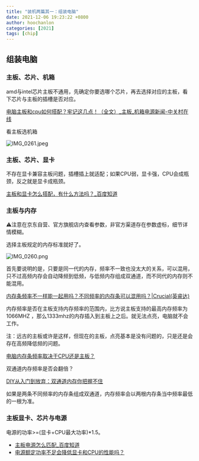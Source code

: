 ```yaml
---
title: "装机两篇其一：组装电脑"
date: 2021-12-06 19:23:22 +0800
author: hoochanlon
categories: [2021]
tags: [chip]
---
```


## 组装电脑

### 主板、芯片、机箱

amd与intel芯片主板不通用，先确定你要选哪个芯片，再去选择对应的主板，看下芯片与主板的插槽是否对应。

[电脑主板和cpu如何搭配？牢记这几点！（全文）_主板_机箱电源新闻-中关村在线](https://power.zol.com.cn/666/6665093_all.html)

看主板选机箱

![IMG_0261.jpeg](https://s2.loli.net/2021/12/06/kaBtXN8Mr59ixu2.jpg)

<!-- more -->


### 主板、芯片、显卡

不存在显卡兼容主板问题，插槽插上就适配；如果CPU弱，显卡强，CPU会成瓶颈，反之就是显卡成瓶颈。

[主板和显卡怎么搭配，有什么方法吗？_百度知道](https://zhidao.baidu.com/question/1894092098019175020.html)


### 主板与内存

⚠️注意在京东自营、官方旗舰店内查看参数，非官方渠道存在参数虚标，细节详情模糊。


选择主板规定的内存标准就好了。


![IMG_0260.png](https://s2.loli.net/2021/12/06/ChknM9QEy6dWDag.png)


首先要说明的是，只要是同一代的内存，频率不一致也没太大的关系，可以混用，只不过高频内存会自动降频到低频，与低频内存组成双通道，而不同代的内存则不能混用。


[内存条频率不一样能一起用吗？不同频率的内存条可以混用吗？|Crucial(英睿达)](https://www.crucial.cn/articles/about-memory/can-different-frequency-work-togethter)


内存频率是否在主板支持内存频率的范围内，比方说主板支持的最高内存频率为 1066MHZ ，那么1333mhz的内存插入到主板上之后。就无法点亮，电脑就不会工作。

注：远古的主板或许是这样，但现在的主板，点亮基本是没有问题的，只是还是会存在高频降低频的问题。

[电脑内存条频率取决于CPU还是主板？](https://baijiahao.baidu.coms?id=1666993483934409555&wfr=spider&for=pc)


双通道内存频率是否会翻倍？

[DIY从入门到放弃：双通道内存你把握不住](https://baijiahao.baidu.com/s?id=1706576368226376444&wfr=spider&for=pc)

如果是两条不同频率的内存条组成双通道，内存频率会以两根内存条当中频率最低的一根为准。

### 主板显卡、芯片与电源

电源的功率>=(显卡+CPU最大功率)*1.5。

* [主板电源怎么匹配_百度知道](https://zhidao.baidu.com/question/918306230642883139.html)
* [电源额定功率不足会降低显卡和CPU的性能吗？](https://baijiahao.baidu.com/s?id=1604226208285759861&wfr=spider&for=pc)
